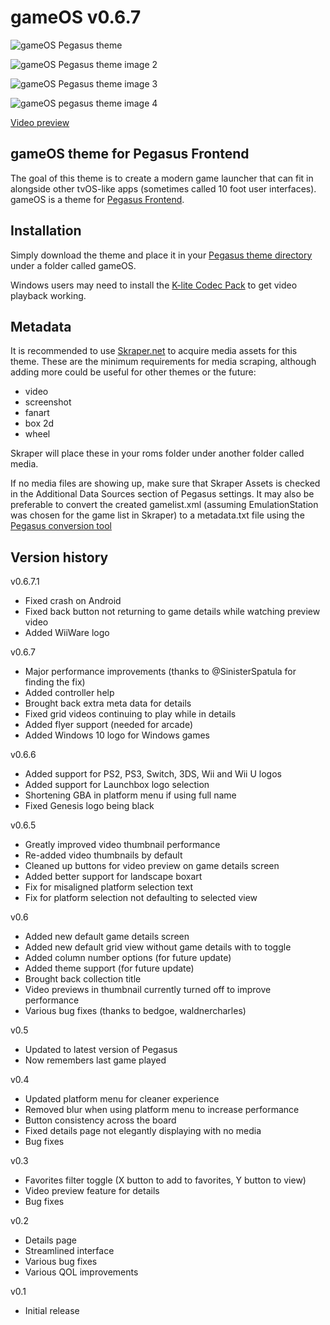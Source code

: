 # gameOS v0.6.7

![gameOS Pegasus theme](https://i.imgur.com/Zzq3q1n.png)

![gameOS Pegasus theme image 2](https://i.imgur.com/1BfAUM2.png)

![gameOS Pegasus theme image 3](https://i.imgur.com/WTdWS63.png)

![gameOS pegasus theme image 4](https://i.imgur.com/fDRio9O.png)

[Video preview](https://youtu.be/WVAV7dAqc08)



## gameOS theme for Pegasus Frontend

The goal of this theme is to create a modern game launcher that can fit in alongside other tvOS-like apps (sometimes called 10 foot user interfaces). gameOS is a theme for [Pegasus Frontend](http://pegasus-frontend.org/).

## Installation

Simply download the theme and place it in your [Pegasus theme directory](http://pegasus-frontend.org/docs/user-guide/installing-themes/) under a folder called gameOS.

Windows users may need to install the [K-lite Codec Pack](https://www.codecguide.com/download_kl.htm) to get video playback working.

## Metadata

It is recommended to use [Skraper.net](http://www.skraper.net/) to acquire media assets for this theme. These are the minimum requirements for media scraping, although adding more could be useful for other themes or the future:

- video
- screenshot
- fanart
- box 2d
- wheel

Skraper will place these in your roms folder under another folder called media.

If no media files are showing up, make sure that Skraper Assets is checked in the Additional Data Sources section of Pegasus settings. It may also be preferable to convert the created gamelist.xml (assuming EmulationStation was chosen for the game list in Skraper) to a metadata.txt file using the [Pegasus conversion tool](http://pegasus-frontend.org/tools/convert/)

## Version history
v0.6.7.1
- Fixed crash on Android
- Fixed back button not returning to game details while watching preview video
- Added WiiWare logo

v0.6.7
- Major performance improvements (thanks to @SinisterSpatula for finding the fix)
- Added controller help
- Brought back extra meta data for details
- Fixed grid videos continuing to play while in details
- Added flyer support (needed for arcade)
- Added Windows 10 logo for Windows games

v0.6.6
- Added support for PS2, PS3, Switch, 3DS, Wii and Wii U logos
- Added support for Launchbox logo selection
- Shortening GBA in platform menu if using full name
- Fixed Genesis logo being black

v0.6.5
- Greatly improved video thumbnail performance
- Re-added video thumbnails by default
- Cleaned up buttons for video preview on game details screen
- Added better support for landscape boxart
- Fix for misaligned platform selection text
- Fix for platform selection not defaulting to selected view

v0.6
- Added new default game details screen
- Added new default grid view without game details with to toggle
- Added column number options (for future update)
- Added theme support (for future update)
- Brought back collection title
- Video previews in thumbnail currently turned off to improve performance
- Various bug fixes (thanks to bedgoe, waldnercharles)

v0.5
- Updated to latest version of Pegasus
- Now remembers last game played

v0.4
- Updated platform menu for cleaner experience
- Removed blur when using platform menu to increase performance
- Button consistency across the board
- Fixed details page not elegantly displaying with no media
- Bug fixes

v0.3
- Favorites filter toggle (X button to add to favorites, Y button to view)
- Video preview feature for details
- Bug fixes

v0.2
- Details page
- Streamlined interface
- Various bug fixes
- Various QOL improvements

v0.1
- Initial release
